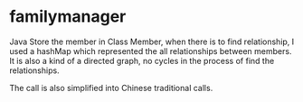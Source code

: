 # familymanager
Java
Store the member in Class Member, when there is to find relationship, I used a hashMap which represented the all relationships between members.
It is also a kind of a directed graph, no cycles in the process of find the relationships.

The call is also simplified into Chinese traditional calls.
